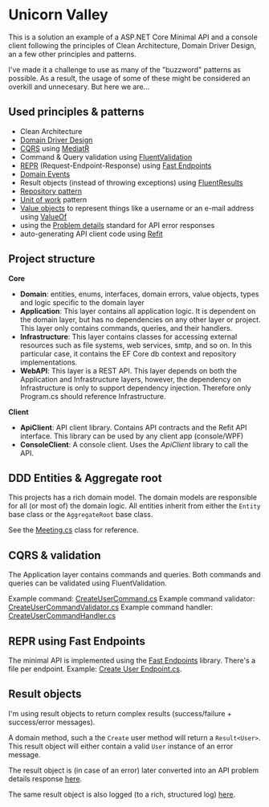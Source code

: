 # Unicorn Valley

This is a solution an example of a ASP.NET Core Minimal API and a console client following the principles of Clean Architecture, Domain Driver Design, an a few other principles and patterns.

I've made it a challenge to use as many of the "buzzword" patterns as possible. As a result, the usage of some of these might be considered an overkill and unnecesary. But here we are...

## Used principles & patterns
- Clean Architecture
- [Domain Driver Design](https://en.wikipedia.org/wiki/Domain-driven_design)
- [CQRS](https://learn.microsoft.com/en-us/azure/architecture/patterns/cqrs) using [MediatR](https://github.com/jbogard/MediatR)
- Command & Query validation using [FluentValidation](https://docs.fluentvalidation.net/en/latest/)
- [REPR](https://deviq.com/design-patterns/repr-design-pattern) (Request-Endpoint-Response) using [Fast Endpoints](https://fast-endpoints.com/)
- [Domain Events](https://learn.microsoft.com/en-us/dotnet/architecture/microservices/microservice-ddd-cqrs-patterns/domain-events-design-implementation)
- Result objects (instead of throwing exceptions) using [FluentResults](https://github.com/altmann/FluentResults)
- [Repository pattern](https://dotnettutorials.net/lesson/repository-design-pattern-csharp/#:~:text=What%20is%20the%20Repository%20Design,for%20accessing%20the%20domain%20objects.&text=In%20the%20above%20design%2C%20now,Framework%20data%20context%20class%20directly.)
- [Unit of work](https://dotnettutorials.net/lesson/unit-of-work-csharp-mvc/#:~:text=The%20Unit%20of%20Work%20pattern,or%20fail%20as%20one%20unit.) pattern
- [Value objects](https://learn.microsoft.com/en-us/dotnet/architecture/microservices/microservice-ddd-cqrs-patterns/implement-value-objects) to represent things like a username or an e-mail address using [ValueOf](https://github.com/mcintyre321/ValueOf)
- using the [Problem details](https://www.rfc-editor.org/rfc/rfc7807) standard for API error responses
- auto-generating API client code using [Refit](https://github.com/reactiveui/refit)

## Project structure

**Core**
- **Domain**: entities, enums, interfaces, domain errors, value objects, types and logic specific to the domain layer
- **Application**: This layer contains all application logic. It is dependent on the domain layer, but has no dependencies on any other layer or project. This layer only contains commands, queries, and their handlers.
- **Infrastructure**: This layer contains classes for accessing external resources such as file systems, web services, smtp, and so on. In this particular case, it contains the EF Core db context and repository implementations.
- **WebAPI**: This layer is a REST API. This layer depends on both the Application and Infrastructure layers, however, the dependency on Infrastructure is only to support dependency injection. Therefore only Program.cs should reference Infrastructure.

**Client**
- **ApiClient**: API client library. Contains API contracts and the Refit API interface. This library can be used by any client app (console/WPF)
- **ConsoleClient**: A console client. Uses the *ApiClient* library to call the API.

## DDD Entities & Aggregate root
This projects has a rich domain model. The domain models are responsible for all (or most of) the domain logic. All entities inherit from either the `Entity` base class or the `AggregateRoot` base class.

See the [Meeting.cs](src/Domain/Entities/Meeting.cs) class for reference.

## CQRS & validation
The Application layer contains commands and queries. Both commands and queries can be validated using FluentValidation.

Example command: [CreateUserCommand.cs](src/Application/Users/Commands/CreateUserCommand.cs)
Example command validator: [CreateUserCommandValidator.cs](src/Application/Users/Commands/CreateUserCommandValidator.cs)
Example command handler: [CreateUserCommandHandler.cs](src/Application/Users/Commands/CreateUserCommandHandler.cs)

## REPR using Fast Endpoints
The minimal API is implemented using the [Fast Endpoints](https://fast-endpoints.com/) library. There's a file per endpoint. Example: [Create User Endpoint.cs](src/WebAPI/Endpoints/Users/Create.cs).

## Result objects
I'm using result objects to return complex results (success/failure + success/error messages).

A domain method, such a the `Create` user method will return a `Result<User>`. This result object will either contain a valid `User` instance of an error message.

The result object is (in case of an error) later converted into an API problem details response [here](src/WebAPI/Utils/ResponseUtils.cs).

The same result object is also logged (to a rich, structured log) [here](src/WebAPI/Services/ResultHandler.cs).